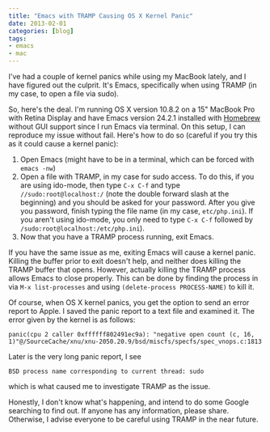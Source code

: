 ```yaml
---
title: "Emacs with TRAMP Causing OS X Kernel Panic"
date: 2013-02-01
categories: [blog]
tags: 
- emacs
- mac
---
```

I've had a couple of kernel panics while using my MacBook lately, and I have figured out the culprit. It's Emacs, specifically when using TRAMP (in my case, to open a file via sudo).
<!--more-->
So, here's the deal. I'm running OS X version 10.8.2 on a 15" MacBook Pro with Retina Display and have Emacs version 24.2.1 installed with [Homebrew](http://mxcl.github.com/homebrew/) without GUI support since I run Emacs via terminal. On this setup, I can reproduce my issue without fail. Here's how to do so (careful if you try this as it could cause a kernel panic):

1. Open Emacs (might have to be in a terminal, which can be forced with `emacs -nw`)
2. Open a file with TRAMP, in my case for sudo access. To do this, if you are using ido-mode, then type `C-x C-f` and type `//sudo:root@localhost:/` (note the double forward slash at the beginning) and you should be asked for your password. After you give you password, finish typing the file name (in my case, `etc/php.ini`). If you aren't using ido-mode, you only need to type `C-x C-f` followed by `/sudo:root@localhost:/etc/php.ini`).
3. Now that you have a TRAMP process running, exit Emacs. 

If you have the same issue as me, exiting Emacs will cause a kernel panic. Killing the buffer prior to exit doesn't help, and neither does killing the TRAMP buffer that opens. However, actually killing the TRAMP process allows Emacs to close properly. This can be done by finding the process in via `M-x list-processes` and using `(delete-process PROCESS-NAME)` to kill it.

Of course, when OS X kernel panics, you get the option to send an error report to Apple. I saved the panic report to a text file and examined it. The error given by the kernel is as follows:

```
panic(cpu 2 caller 0xffffff802491ec9a): "negative open count (c, 16, 1)"@/SourceCache/xnu/xnu-2050.20.9/bsd/miscfs/specfs/spec_vnops.c:1813
```

Later is the very long panic report, I see

```
BSD process name corresponding to current thread: sudo
```

which is what caused me to investigate TRAMP as the issue.

Honestly, I don't know what's happening, and intend to do some Google searching to find out. If anyone has any information, please share. Otherwise, I advise everyone to be careful using TRAMP in the near future.
